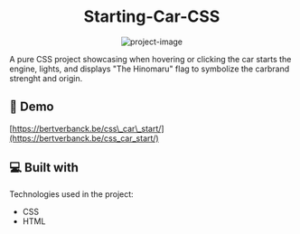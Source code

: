 <h1 align="center" id="title">Starting-Car-CSS</h1>

<p align="center"><img src="https://bertverbanck.be/img/projects/starting_car_css_v2.png" alt="project-image"></p>

<p id="description">A pure CSS project showcasing when hovering or clicking the car starts the engine, lights, and displays "The Hinomaru" flag to symbolize the carbrand strenght and origin.</p>

<h2>🚀 Demo</h2>

[https://bertverbanck.be/css\_car\_start/](https://bertverbanck.be/css_car_start/)

  
  
<h2>💻 Built with</h2>

Technologies used in the project:

*   CSS
*   HTML
